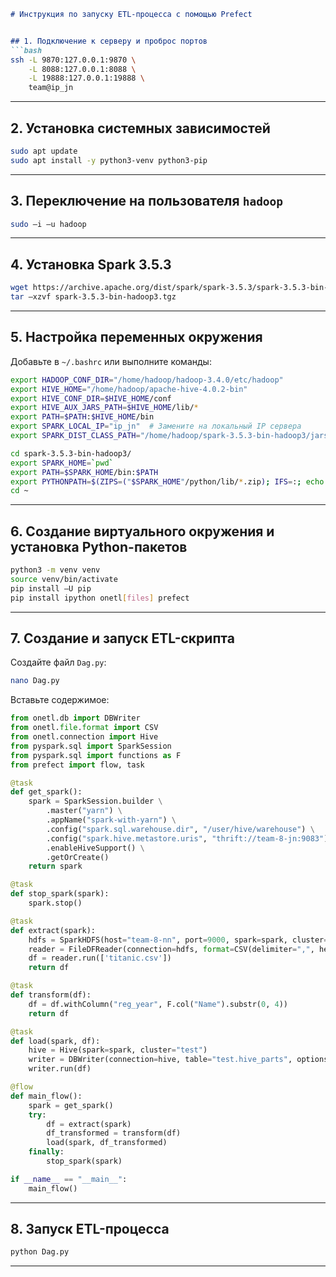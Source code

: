 ```markdown
# Инструкция по запуску ETL-процесса с помощью Prefect


## 1. Подключение к серверу и проброс портов
```bash
ssh -L 9870:127.0.0.1:9870 \
    -L 8088:127.0.0.1:8088 \
    -L 19888:127.0.0.1:19888 \
    team@ip_jn
```

---

## 2. Установка системных зависимостей
```bash
sudo apt update
sudo apt install -y python3-venv python3-pip
```

---

## 3. Переключение на пользователя `hadoop`
```bash
sudo –i –u hadoop
```

---

## 4. Установка Spark 3.5.3
```bash
wget https://archive.apache.org/dist/spark/spark-3.5.3/spark-3.5.3-bin-hadoop3.tgz
tar –xzvf spark-3.5.3-bin-hadoop3.tgz
```

---

## 5. Настройка переменных окружения
Добавьте в `~/.bashrc` или выполните команды:
```bash
export HADOOP_CONF_DIR="/home/hadoop/hadoop-3.4.0/etc/hadoop"
export HIVE_HOME="/home/hadoop/apache-hive-4.0.2-bin"
export HIVE_CONF_DIR=$HIVE_HOME/conf
export HIVE_AUX_JARS_PATH=$HIVE_HOME/lib/*
export PATH=$PATH:$HIVE_HOME/bin
export SPARK_LOCAL_IP="ip_jn"  # Замените на локальный IP сервера
export SPARK_DIST_CLASS_PATH="/home/hadoop/spark-3.5.3-bin-hadoop3/jars/*:/home/hadoop/hadoop-3.4.0/etc/hadoop:/home/hadoop/hadoop-3.4.0/share/hadoop/common/lib/*:/home/hadoop/hadoop-3.4.0/share/hadoop/common/*:/home/hadoop/hadoop-3.4.0/share/hadoop/hdfs:/home/hadoop/hadoop-3.4.0/share/hadoop/hdfs/lib/*:/home/hadoop/hadoop-3.4.0/share/hadoop/hdfs/*:/home/hadoop/hadoop-3.4.0/share/hadoop/mapreduce/*:/home/hadoop/hadoop-3.4.0/share/hadoop/yarn:/home/hadoop/hadoop-3.4.0/share/hadoop/yarn/lib/*:/home/hadoop/hadoop-3.4.0/share/hadoop/yarn/*:/home/hadoop/apache-hive-4.0.0-alpha-2-bin/lib/*"

cd spark-3.5.3-bin-hadoop3/
export SPARK_HOME=`pwd`
export PATH=$SPARK_HOME/bin:$PATH
export PYTHONPATH=$(ZIPS=("$SPARK_HOME"/python/lib/*.zip); IFS=:; echo "${ZIPS[*]}")$PYTHONPATH
cd ~
```

---

## 6. Создание виртуального окружения и установка Python-пакетов
```bash
python3 -m venv venv
source venv/bin/activate
pip install –U pip
pip install ipython onetl[files] prefect
```

---

## 7. Создание и запуск ETL-скрипта
Создайте файл `Dag.py`:
```bash
nano Dag.py
```

Вставьте содержимое:
```python
from onetl.db import DBWriter
from onetl.file.format import CSV
from onetl.connection import Hive
from pyspark.sql import SparkSession
from pyspark.sql import functions as F
from prefect import flow, task

@task
def get_spark():
    spark = SparkSession.builder \
        .master("yarn") \
        .appName("spark-with-yarn") \
        .config("spark.sql.warehouse.dir", "/user/hive/warehouse") \
        .config("spark.hive.metastore.uris", "thrift://team-8-jn:9083") \
        .enableHiveSupport() \
        .getOrCreate()
    return spark

@task
def stop_spark(spark):
    spark.stop()

@task
def extract(spark):
    hdfs = SparkHDFS(host="team-8-nn", port=9000, spark=spark, cluster="test")
    reader = FileDFReader(connection=hdfs, format=CSV(delimiter=",", header=True), source_path="/input")
    df = reader.run(['titanic.csv'])
    return df

@task
def transform(df):
    df = df.withColumn("reg_year", F.col("Name").substr(0, 4))
    return df

@task
def load(spark, df):
    hive = Hive(spark=spark, cluster="test")
    writer = DBWriter(connection=hive, table="test.hive_parts", options={"if_exists": "replace_entire_table", "partitionBy": "reg_year"})
    writer.run(df)

@flow
def main_flow():
    spark = get_spark()
    try:
        df = extract(spark)
        df_transformed = transform(df)
        load(spark, df_transformed)
    finally:
        stop_spark(spark)

if __name__ == "__main__":
    main_flow()
```

---

## 8. Запуск ETL-процесса
```bash
python Dag.py
```

---
